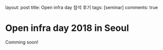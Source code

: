 layout: post
title: Open infra day 참석 후기
tags: [seminar]
comments: true
# Open infra day 2018 in Seoul
Comming soon!
